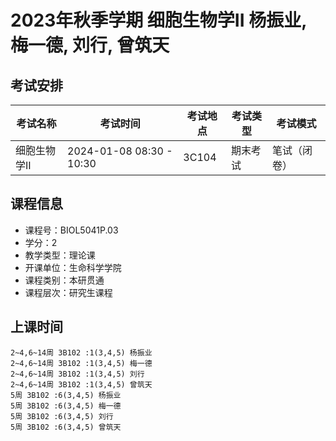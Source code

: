 # 2023年秋季学期 细胞生物学II 杨振业, 梅一德, 刘行, 曾筑天




## 考试安排

| 考试名称 | 考试时间 | 考试地点 | 考试类型 | 考试模式 |
| -------- | -------- | -------- | -------- | -------- |
| 细胞生物学II | 2024-01-08 08:30 - 10:30 | 3C104 | 期末考试 | 笔试（闭卷） |





## 课程信息

- 课程号：BIOL5041P.03
- 学分：2
- 教学类型：理论课
- 开课单位：生命科学学院
- 课程类别：本研贯通
- 课程层次：研究生课程

## 上课时间

```
2~4,6~14周 3B102 :1(3,4,5) 杨振业
2~4,6~14周 3B102 :1(3,4,5) 梅一德
2~4,6~14周 3B102 :1(3,4,5) 刘行
2~4,6~14周 3B102 :1(3,4,5) 曾筑天
5周 3B102 :6(3,4,5) 杨振业
5周 3B102 :6(3,4,5) 梅一德
5周 3B102 :6(3,4,5) 刘行
5周 3B102 :6(3,4,5) 曾筑天
```

